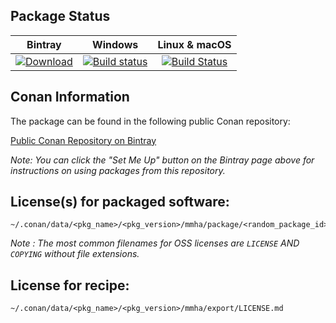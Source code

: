 ## Package Status

| Bintray | Windows | Linux & macOS |
|:--------:|:---------:|:-----------------:|
|[![Download](https://api.bintray.com/packages/mmha/public-conan/clinfo%3Ammha/images/download.svg) ](https://bintray.com/mmha/public-conan/clinfo%3Ammha/_latestVersion)|[![Build status](https://ci.appveyor.com/api/projects/status/github/mmha/conan-clinfo?svg=true)](https://ci.appveyor.com/project/mmha/conan-clinfo)|[![Build Status](https://travis-ci.com/mmha/conan-clinfo.svg)](https://travis-ci.com/mmha/conan-clinfo)|

## Conan Information

The package can be found in the following public Conan repository:

[Public Conan Repository on Bintray](https://bintray.com/mmha/public-conan)

*Note: You can click the "Set Me Up" button on the Bintray page above for instructions on using packages from this repository.*

## License(s) for packaged software:

    ~/.conan/data/<pkg_name>/<pkg_version>/mmha/package/<random_package_id>/licenses/<pkg_name>/<LICENSE_FILES_HERE>

*Note :   The most common filenames for OSS licenses are `LICENSE` AND `COPYING` without file extensions.*

## License for recipe:

    ~/.conan/data/<pkg_name>/<pkg_version>/mmha/export/LICENSE.md
